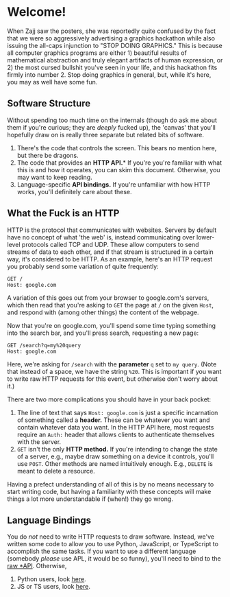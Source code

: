 # Welcome!

When Zajj saw the posters, she was reportedly quite confused by the fact that we
were so aggressively advertising a graphics hackathon while also issuing the
all-caps injunction to "STOP DOING GRAPHICS." This is because all computer
graphics programs are either 1) beautiful results of mathematical abstraction and truly
elegant artifacts of human expression, or 2) the most cursed bullshit you've
seen in your life, and this hackathon fits firmly into number 2. Stop
doing graphics in general, but, while it's here, you may as well have some fun.

## Software Structure

Without spending too much time on the internals (though do ask me about them if
you're curious; they are *deeply* fucked up), the 'canvas' that you'll hopefully
draw on is really three separate but related bits of software.

1. There's the code that controls the screen. This bears no mention here,
   but there be dragons.
2. The code that provides an **HTTP API.*** If you're you're familiar with what this
   is and how it operates, you can skim this document. Otherwise, you may want
   to keep reading.
3. Language-specific **API bindings.** If you're unfamiliar with how HTTP works,
   you'll definitely care about these.

## What the Fuck is an HTTP

HTTP is the protocol that communicates with websites. Servers by default have no
concept of what 'the web' is, instead communicating over lower-level protocols
called TCP and UDP. These allow computers to send streams of data to each other,
and if that stream is structured in a certain way, it's considered to be HTTP.
As an example, here's an HTTP request you probably send some variation of quite
frequently:

```http
GET /
Host: google.com
```

A variation of this goes out from your browser to google.com's servers, which
then read that you're asking to `GET` the page at `/` on the given `Host`, and
respond with (among other things) the content of the webpage.

Now that you're on google.com, you'll spend some time typing something into the
search bar, and you'll press search, requesting a new page:

```http
GET /search?q=my%20query
Host: google.com
```

Here, we're asking for `/search` with the **parameter** `q` set to `my query`.
(Note that instead of a space, we have the string `%20`. This is important if
you want to write raw HTTP requests for this event, but otherwise don't worry
about it.)

There are two more complications you should have in your back pocket:

1. The line of text that says `Host: google.com` is just a specific incarnation
   of something called a **header.** These can be whatever you want and contain
   whatever data you want. In the HTTP API here, most requests require an
   `Auth:` header that allows clients to authenticate themselves with the server.
2. `GET` isn't the only **HTTP method.** If you're intending to change the state
   of a server, e.g., maybe draw something on a device it controls, you'll use
   `POST`. Other methods are named intuitively enough. E.g., `DELETE` is meant to
   delete a resource.

Having a prefect understanding of all of this is by no means necessary to start
writing code, but having a familiarity with these concepts will make things a
lot more understandable if (when!) they go wrong.

## Language Bindings

You do *not* need to write HTTP requests to draw software. Instead, we've
written some code to allow you to use Python, JavaScript, or TypeScript to
accomplish the same tasks. If you want to use a different language (somebody
*please* use APL, it would be so funny), you'll need to bind to the [raw
*API](../web/README.md#reference). Otherwise,

1. Python users, look [here](./python.md).
2. JS or TS users, look [here](./js.md).
